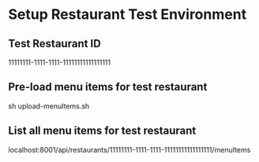 # Setup Restaurant Test Environment

## Test Restaurant ID
11111111-1111-1111-11111111111111111

## Pre-load menu items for test restaurant
sh upload-menuItems.sh

## List all menu items for test restaurant
localhost:8001/api/restaurants/11111111-1111-1111-11111111111111111/menuItems
